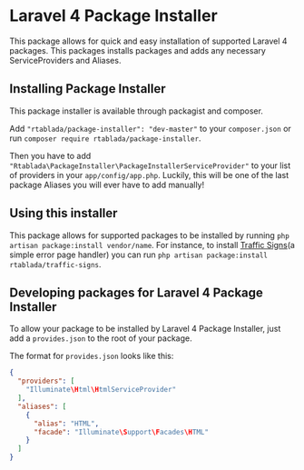 Laravel 4 Package Installer
===========================

This package allows for quick and easy installation of supported Laravel 4 packages.
This packages installs packages and adds any necessary ServiceProviders and Aliases.

## Installing Package Installer

This package installer is available through packagist and composer.

Add `"rtablada/package-installer": "dev-master"` to your `composer.json` or run `composer require rtablada/package-installer`.

Then you have to add `"Rtablada\PackageInstaller\PackageInstallerServiceProvider"` to your list of providers in your `app/config/app.php`. Luckily, this will be one of the last package Aliases you will ever have to add manually!

## Using this installer

This package allows for supported packages to be installed by running `php artisan package:install vendor/name`.
For instance, to install [Traffic Signs](https://github.com/rtablada/traffic-signs)(a simple error page handler) you can run `php artisan package:install rtablada/traffic-signs`.

## Developing packages for Laravel 4 Package Installer

To allow your package to be installed by Laravel 4 Package Installer, just add a `provides.json` to the root of your package.

The format for `provides.json` looks like this:

```json
{
  "providers": [
    "Illuminate\Html\HtmlServiceProvider"
  ],
  "aliases": [
    {
      "alias": "HTML",
      "facade": "Illuminate\Support\Facades\HTML"
    }
  ]
}
```
